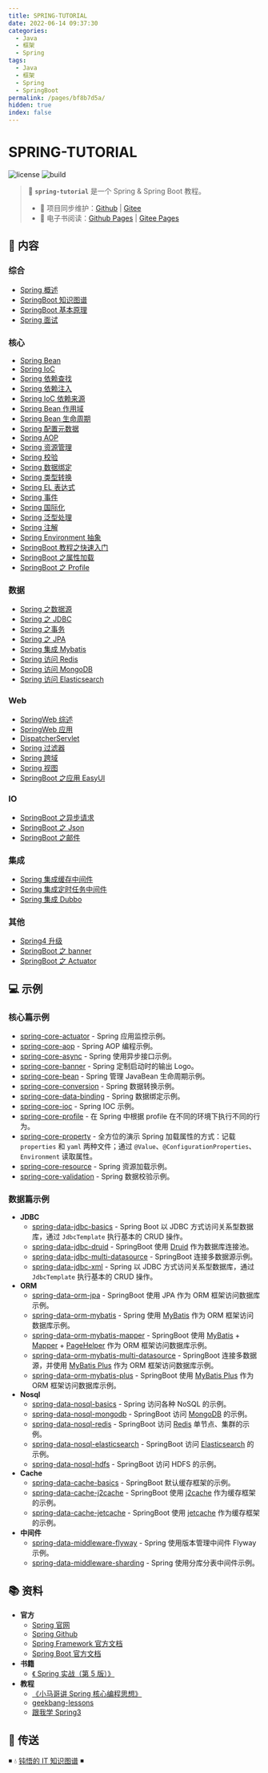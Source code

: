 ```yaml
---
title: SPRING-TUTORIAL
date: 2022-06-14 09:37:30
categories:
  - Java
  - 框架
  - Spring
tags:
  - Java
  - 框架
  - Spring
  - SpringBoot
permalink: /pages/bf8b7d5a/
hidden: true
index: false
---
```


# SPRING-TUTORIAL

![license](https://badgen.net/github/license/dunwu/spring-tutorial)
![build](https://travis-ci.com/dunwu/spring-tutorial.svg?branch=master)

> 🍃 **`spring-tutorial`** 是一个 Spring & Spring Boot 教程。
>
> - 🔁 项目同步维护：[Github](https://github.com/dunwu/spring-tutorial/) | [Gitee](https://gitee.com/turnon/spring-tutorial/)
> - 📖 电子书阅读：[Github Pages](https://dunwu.github.io/spring-tutorial/) | [Gitee Pages](http://turnon.gitee.io/spring-tutorial/)

## 📖 内容

### 综合

- [Spring 概述](00.Spring综合/01.Spring概述.md)
- [SpringBoot 知识图谱](00.Spring综合/21.SpringBoot知识图谱.md)
- [SpringBoot 基本原理](00.Spring综合/22.SpringBoot基本原理.md)
- [Spring 面试](00.Spring综合/99.Spring面试.md)

### 核心

- [Spring Bean](01.Spring核心/01.SpringBean.md)
- [Spring IoC](01.Spring核心/02.SpringIoC.md)
- [Spring 依赖查找](01.Spring核心/03.Spring依赖查找.md)
- [Spring 依赖注入](01.Spring核心/04.Spring依赖注入.md)
- [Spring IoC 依赖来源](01.Spring核心/05.SpringIoC依赖来源.md)
- [Spring Bean 作用域](01.Spring核心/06.SpringBean作用域.md)
- [Spring Bean 生命周期](01.Spring核心/07.SpringBean生命周期.md)
- [Spring 配置元数据](01.Spring核心/08.Spring配置元数据.md)
- [Spring AOP](01.Spring核心/10.SpringAop.md)
- [Spring 资源管理](01.Spring核心/20.Spring资源管理.md)
- [Spring 校验](01.Spring核心/21.Spring校验.md)
- [Spring 数据绑定](01.Spring核心/22.Spring数据绑定.md)
- [Spring 类型转换](01.Spring核心/23.Spring类型转换.md)
- [Spring EL 表达式](01.Spring核心/24.SpringEL.md)
- [Spring 事件](01.Spring核心/25.Spring事件.md)
- [Spring 国际化](01.Spring核心/26.Spring国际化.md)
- [Spring 泛型处理](01.Spring核心/27.Spring泛型处理.md)
- [Spring 注解](01.Spring核心/28.Spring注解.md)
- [Spring Environment 抽象](01.Spring核心/29.SpringEnvironment抽象.md)
- [SpringBoot 教程之快速入门](01.Spring核心/31.SpringBoot之快速入门.md)
- [SpringBoot 之属性加载](01.Spring核心/32.SpringBoot之属性加载.md)
- [SpringBoot 之 Profile](01.Spring核心/33.SpringBoot之Profile.md)

### 数据

- [Spring 之数据源](02.Spring数据/01.Spring之数据源.md)
- [Spring 之 JDBC](02.Spring数据/02.Spring之JDBC.md)
- [Spring 之事务](02.Spring数据/03.Spring之事务.md)
- [Spring 之 JPA](02.Spring数据/04.Spring之JPA.md)
- [Spring 集成 Mybatis](02.Spring数据/10.Spring集成Mybatis.md)
- [Spring 访问 Redis](02.Spring数据/21.Spring访问Redis.md)
- [Spring 访问 MongoDB](02.Spring数据/22.Spring访问MongoDB.md)
- [Spring 访问 Elasticsearch](02.Spring数据/23.Spring访问Elasticsearch.md)

### Web

- [SpringWeb 综述](03.SpringWeb/01.SpringWeb综述.md)
- [SpringWeb 应用](03.SpringWeb/02.SpringWeb应用.md)
- [DispatcherServlet](03.SpringWeb/03.DispatcherServlet.md)
- [Spring 过滤器](03.SpringWeb/04.Spring过滤器.md)
- [Spring 跨域](03.SpringWeb/05.Spring跨域.md)
- [Spring 视图](03.SpringWeb/06.Spring视图.md)
- [SpringBoot 之应用 EasyUI](03.SpringWeb/21.SpringBoot之应用EasyUI.md)

### IO

- [SpringBoot 之异步请求](04.SpringIO/01.SpringBoot之异步请求.md)
- [SpringBoot 之 Json](04.SpringIO/02.SpringBoot之Json.md)
- [SpringBoot 之邮件](04.SpringIO/03.SpringBoot之邮件.md)

### 集成

- [Spring 集成缓存中间件](05.Spring集成/01.Spring集成缓存.md)
- [Spring 集成定时任务中间件](05.Spring集成/02.Spring集成调度器.md)
- [Spring 集成 Dubbo](05.Spring集成/03.Spring集成Dubbo.md)

### 其他

- [Spring4 升级](99.Spring其他/01.Spring4升级.md)
- [SpringBoot 之 banner](99.Spring其他/21.SpringBoot之banner.md)
- [SpringBoot 之 Actuator](99.Spring其他/22.SpringBoot之Actuator.md)

## 💻 示例

### 核心篇示例

- [spring-core-actuator](https://github.com/dunwu/spring-tutorial/tree/master/codes/core/actuator) - Spring 应用监控示例。
- [spring-core-aop](https://github.com/dunwu/spring-tutorial/tree/master/codes/core/aop) - Spring AOP 编程示例。
- [spring-core-async](https://github.com/dunwu/spring-tutorial/tree/master/codes/core/async) - Spring 使用异步接口示例。
- [spring-core-banner](https://github.com/dunwu/spring-tutorial/tree/master/codes/core/banner) - Spring 定制启动时的输出 Logo。
- [spring-core-bean](https://github.com/dunwu/spring-tutorial/tree/master/codes/core/bean) - Spring 管理 JavaBean 生命周期示例。
- [spring-core-conversion](https://github.com/dunwu/spring-tutorial/tree/master/codes/core/conversion) - Spring 数据转换示例。
- [spring-core-data-binding](https://github.com/dunwu/spring-tutorial/tree/master/codes/core/data-binding) - Spring 数据绑定示例。
- [spring-core-ioc](https://github.com/dunwu/spring-tutorial/tree/master/codes/core/ioc) - Spring IOC 示例。
- [spring-core-profile](https://github.com/dunwu/spring-tutorial/tree/master/codes/core/profile) - 在 Spring 中根据 profile 在不同的环境下执行不同的行为。
- [spring-core-property](https://github.com/dunwu/spring-tutorial/tree/master/codes/core/property) - 全方位的演示 Spring 加载属性的方式：记载 `properties` 和 `yaml` 两种文件；通过 `@Value`、`@ConfigurationProperties`、`Environment` 读取属性。
- [spring-core-resource](https://github.com/dunwu/spring-tutorial/tree/master/codes/core/resource) - Spring 资源加载示例。
- [spring-core-validation](https://github.com/dunwu/spring-tutorial/tree/master/codes/core/validation) - Spring 数据校验示例。

### 数据篇示例

- **JDBC**
  - [spring-data-jdbc-basics](https://github.com/dunwu/spring-tutorial/tree/master/codes/data/jdbc/basics) - Spring Boot 以 JDBC 方式访问关系型数据库，通过 `JdbcTemplate` 执行基本的 CRUD 操作。
  - [spring-data-jdbc-druid](https://github.com/dunwu/spring-tutorial/tree/master/codes/data/jdbc/druid) - SpringBoot 使用 [Druid](https://github.com/alibaba/druid) 作为数据库连接池。
  - [spring-data-jdbc-multi-datasource](https://github.com/dunwu/spring-tutorial/tree/master/codes/data/jdbc/multi-datasource) - SpringBoot 连接多数据源示例。
  - [spring-data-jdbc-xml](https://github.com/dunwu/spring-tutorial/tree/master/codes/data/jdbc/xml) - Spring 以 JDBC 方式访问关系型数据库，通过 `JdbcTemplate` 执行基本的 CRUD 操作。
- **ORM**
  - [spring-data-orm-jpa](https://github.com/dunwu/spring-tutorial/tree/master/codes/data/orm/jpa) - SpringBoot 使用 JPA 作为 ORM 框架访问数据库示例。
  - [spring-data-orm-mybatis](https://github.com/dunwu/spring-tutorial/tree/master/codes/data/orm/mybatis) - Spring 使用 [MyBatis](https://github.com/mybatis/mybatis-3) 作为 ORM 框架访问数据库示例。
  - [spring-data-orm-mybatis-mapper](https://github.com/dunwu/spring-tutorial/tree/master/codes/data/orm/mybatis-mapper) - SpringBoot 使用 [MyBatis](https://github.com/mybatis/mybatis-3) + [Mapper](https://github.com/abel533/Mapper) + [PageHelper](https://github.com/pagehelper/Mybatis-PageHelper) 作为 ORM 框架访问数据库示例。
  - [spring-data-orm-mybatis-multi-datasource](https://github.com/dunwu/spring-tutorial/tree/master/codes/data/orm/mybatis-multi-datasource) - SpringBoot 连接多数据源，并使用 [MyBatis Plus](https://github.com/baomidou/mybatis-plus) 作为 ORM 框架访问数据库示例。
  - [spring-data-orm-mybatis-plus](https://github.com/dunwu/spring-tutorial/tree/master/codes/data/orm/mybatis-plus) - SpringBoot 使用 [MyBatis Plus](https://github.com/baomidou/mybatis-plus) 作为 ORM 框架访问数据库示例。
- **Nosql**
  - [spring-data-nosql-basics](https://github.com/dunwu/spring-tutorial/tree/master/codes/data/nosql/basics) - Spring 访问各种 NoSQL 的示例。
  - [spring-data-nosql-mongodb](https://github.com/dunwu/spring-tutorial/tree/master/codes/data/nosql/mongodb) - SpringBoot 访问 [MongoDB](https://www.mongodb.com/) 的示例。
  - [spring-data-nosql-redis](https://github.com/dunwu/spring-tutorial/tree/master/codes/data/nosql/redis) - SpringBoot 访问 [Redis](https://redis.io/) 单节点、集群的示例。
  - [spring-data-nosql-elasticsearch](https://github.com/dunwu/spring-tutorial/tree/master/codes/data/nosql/elasticsearch) - SpringBoot 访问 [Elasticsearch](https://www.elastic.co/guide/index.html) 的示例。
  - [spring-data-nosql-hdfs](https://github.com/dunwu/spring-tutorial/tree/master/codes/data/nosql/hdfs) - SpringBoot 访问 HDFS 的示例。
- **Cache**
  - [spring-data-cache-basics](https://github.com/dunwu/spring-tutorial/tree/master/codes/data/cache/basics) - SpringBoot 默认缓存框架的示例。
  - [spring-data-cache-j2cache](https://github.com/dunwu/spring-tutorial/tree/master/codes/data/cache/j2cache) - SpringBoot 使用 [j2cache](https://gitee.com/ld/J2Cache) 作为缓存框架的示例。
  - [spring-data-cache-jetcache](https://github.com/dunwu/spring-tutorial/tree/master/codes/data/cache/jetcache) - SpringBoot 使用 [jetcache](https://github.com/alibaba/jetcache) 作为缓存框架的示例。
- **中间件**
  - [spring-data-middleware-flyway](https://github.com/dunwu/spring-tutorial/tree/master/codes/data/middleware/flyway) - Spring 使用版本管理中间件 Flyway 示例。
  - [spring-data-middleware-sharding](https://github.com/dunwu/spring-tutorial/tree/master/codes/data/middleware/sharding) - Spring 使用分库分表中间件示例。

## 📚 资料

- **官方**
  - [Spring 官网](https://spring.io/)
  - [Spring Github](https://github.com/spring-projects/spring-framework)
  - [Spring Framework 官方文档](https://docs.spring.io/spring-framework/docs/current/spring-framework-reference/index.html)
  - [Spring Boot 官方文档](https://docs.spring.io/spring-boot/docs/current/reference/html/data.html)
- **书籍**
  - [《 Spring 实战（第 5 版）》](https://book.douban.com/subject/34949443/)
- **教程**
  - [《小马哥讲 Spring 核心编程思想》](https://time.geekbang.org/course/intro/265)
  - [geekbang-lessons](https://github.com/geektime-geekbang/geekbang-lessons)
  - [跟我学 Spring3](http://jinnianshilongnian.iteye.com/blog/1482071)

## 🚪 传送

◾ 💧 [钝悟的 IT 知识图谱](https://dunwu.github.io/waterdrop/) ◾